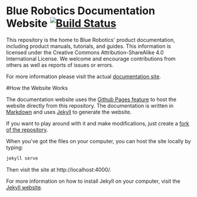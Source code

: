 Blue Robotics Documentation Website [![Build Status](https://travis-ci.org/bluerobotics/bluerobotics.github.io.svg?branch=master)](https://travis-ci.org/bluerobotics/bluerobotics.github.io)
===================================

This repository is the home to Blue Robotics' product documentation, including product manuals, tutorials, and guides. This information is licensed under the Creative Commons Attribution-ShareAlike 4.0 International License. We welcome and encourage contributions from others as well as reports of issues or errors.

For more information please visit the actual [documentation site](http://docs.bluerobotics.com/).

#How the Website Works

The documentation website uses the [Github Pages feature](https://pages.github.com/) to host the website directly from this repository. The documentation is written in [Markdown](https://help.github.com/articles/markdown-basics/) and uses [Jekyll](http://jekyllrb.com/) to generate the website.

If you want to play around with it and make modifications, just create a [fork of the repository](https://github.com/bluerobotics/bluerobotics.github.io/fork).

When you've got the files on your computer, you can host the site locally by typing:

```bash
jekyll serve
```

Then visit the site at http://localhost:4000/.

For more information on how to install Jekyll on your computer, visit the [Jekyll website](http://jekyllrb.com/).
